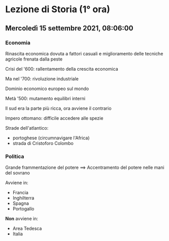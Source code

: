 # Lezione di Storia (1° ora)

## Mercoledì 15 settembre 2021, 08:06:00

### Economia
Rinascita economica dovuta a fattori casuali e miglioramento delle tecniche agricole
frenata dalla peste

Crisi del '600: rallentamento della crescita economica

Ma nel '700: rivoluzione industriale

Dominio economico europeo sul mondo


Metà '500: mutamento equilibri interni

Il sud era la parte più ricca, ora avviene il contrario

Impero ottomano: difficile accedere alle spezie

Strade dell'atlantico: 
* portoghese (circumnavigare l'Africa)
* strada di Cristoforo Colombo

### Politica

Grande frammentazione del potere ==> Accentramento del potere nelle mani del sovrano

Avviene in:
* Francia
* Inghilterra
* Spagna
* Portogallo

**Non** avviene in:
* Area Tedesca
* Italia


<!--stackedit_data:
eyJoaXN0b3J5IjpbLTE4NzE1Njg5NTNdfQ==
-->